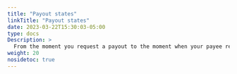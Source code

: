 ```yaml
---
title: "Payout states"
linkTitle: "Payout states"
date: 2023-03-22T15:30:03-05:00
type: docs
Description: >
  From the moment you request a payout to the moment when your payee recieves the money, the payout follows a set of states. In this section, we give a brief explanation about these states.
weight: 20
nosidetoc: true
---
```


